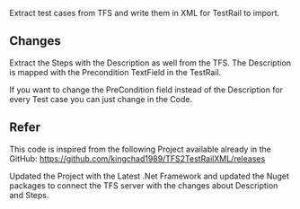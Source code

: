 Extract test cases from TFS and write them in XML for TestRail to import.
 
## Changes
Extract the Steps with the Description as well from the TFS. The Description is mapped with the Precondition TextField in the TestRail.

If you want to change the PreCondition field instead of the Description for every Test case you can just change in the Code.

## Refer
This code is inspired from the following Project available already in the GitHub:
https://github.com/kingchad1989/TFS2TestRailXML/releases

Updated the Project with the Latest .Net Framework and updated the Nuget packages to connect the TFS server with the changes about Description and Steps.
